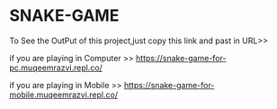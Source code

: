 # SNAKE-GAME
To See the OutPut of this project,just copy this link and past in URL>>

if you are playing in Computer >>
                    https://snake-game-for-pc.muqeemrazvi.repl.co/
                    
if you are playing in Mobile >>
                    https://snake-game-for-mobile.muqeemrazvi.repl.co/
                    
                    
